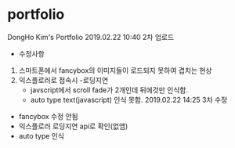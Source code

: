 # portfolio
DongHo Kim's Portfolio
2019.02.22 10:40 2차 업로드
- 수정사항
 1. 스마트폰에서 fancybox의 이미지들이 로드되지 못하여 겹치는 현상
 2. 익스플로러로 접속시 
    -로딩지연 
    - javscript에서 scroll fade가 2개인데 뒤에것만 인식함.
    - auto type text(javascript) 인식 못함.
2019.02.22 14:25 3차 수정
 - fancybox 수정 안됨
 - 익스플로러 로딩지연 api로 확인(없앰)
 - auto type 인식 
